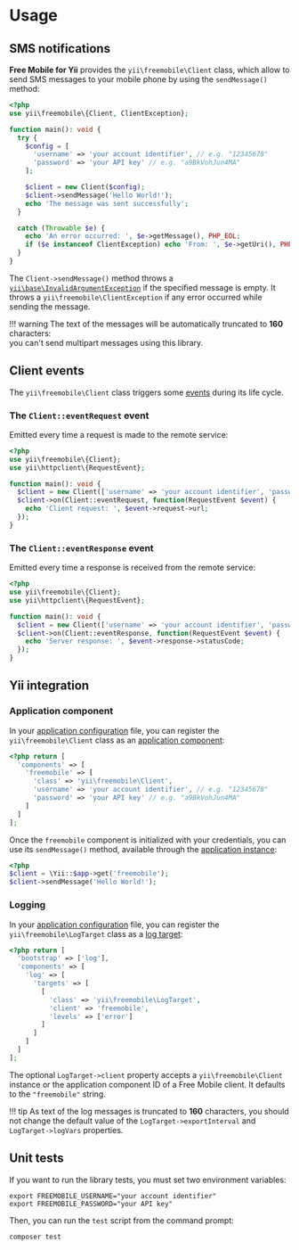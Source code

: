 # Usage

## SMS notifications
**Free Mobile for Yii** provides the `yii\freemobile\Client` class, which allow to send SMS messages to your mobile phone by using the `sendMessage()` method:

```php
<?php
use yii\freemobile\{Client, ClientException};

function main(): void {
  try {
    $config = [
      'username' => 'your account identifier', // e.g. "12345678"
      'password' => 'your API key' // e.g. "a9BkVohJun4MA"
    ];

    $client = new Client($config);
    $client->sendMessage('Hello World!');
    echo 'The message was sent successfully';
  }

  catch (Throwable $e) {
    echo 'An error occurred: ', $e->getMessage(), PHP_EOL;
    if ($e instanceof ClientException) echo 'From: ', $e->getUri(), PHP_EOL;
  }
}
```

The `Client->sendMessage()` method throws a [`yii\base\InvalidArgumentException`](https://www.yiiframework.com/doc/api/2.0/yii-base-invalidargumentexception)
if the specified message is empty. It throws a `yii\freemobile\ClientException` if any error occurred while sending the message.

!!! warning
    The text of the messages will be automatically truncated to **160** characters:  
    you can't send multipart messages using this library.

## Client events
The `yii\freemobile\Client` class triggers some [events](https://www.yiiframework.com/doc/guide/2.0/en/concept-events) during its life cycle.

### The `Client::eventRequest` event
Emitted every time a request is made to the remote service:

```php
<?php
use yii\freemobile\{Client};
use yii\httpclient\{RequestEvent};

function main(): void {
  $client = new Client(['username' => 'your account identifier', 'password' => 'your API key']);
  $client->on(Client::eventRequest, function(RequestEvent $event) {
    echo 'Client request: ', $event->request->url;
  });
}
```

### The `Client::eventResponse` event
Emitted every time a response is received from the remote service:

```php
<?php
use yii\freemobile\{Client};
use yii\httpclient\{RequestEvent};

function main(): void {
  $client = new Client(['username' => 'your account identifier', 'password' => 'your API key']);
  $client->on(Client::eventResponse, function(RequestEvent $event) {
    echo 'Server response: ', $event->response->statusCode;
  });
}
```

## Yii integration

### Application component
In your [application configuration](https://www.yiiframework.com/doc/guide/2.0/en/concept-configurations#application-configurations) file, you can register the `yii\freemobile\Client` class as an [application component](https://www.yiiframework.com/doc/guide/2.0/en/structure-application-components):

```php
<?php return [
  'components' => [
    'freemobile' => [
      'class' => 'yii\freemobile\Client',
      'username' => 'your account identifier', // e.g. "12345678"
      'password' => 'your API key' // e.g. "a9BkVohJun4MA"
    ]
  ]
];
```

Once the `freemobile` component is initialized with your credentials, you can use its `sendMessage()` method, available through the [application instance](https://www.yiiframework.com/doc/guide/2.0/en/structure-applications):

```php
<?php
$client = \Yii::$app->get('freemobile');
$client->sendMessage('Hello World!');
```

### Logging
In your [application configuration](https://www.yiiframework.com/doc/guide/2.0/en/concept-configurations#application-configurations) file, you can register the `yii\freemobile\LogTarget` class as a [log target](https://www.yiiframework.com/doc/guide/2.0/en/runtime-logging#log-targets):

```php
<?php return [
  'bootstrap' => ['log'],
  'components' => [
    'log' => [
      'targets' => [
        [
          'class' => 'yii\freemobile\LogTarget',
          'client' => 'freemobile',
          'levels' => ['error']
        ]
      ]
    ]
  ]
];
```

The optional `LogTarget->client` property accepts a `yii\freemobile\Client` instance or the application component ID of a Free Mobile client. It defaults to the `"freemobile"` string.

!!! tip
    As text of the log messages is truncated to **160** characters,
    you should not change the default value of the `LogTarget->exportInterval`
    and `LogTarget->logVars` properties.

## Unit tests
If you want to run the library tests, you must set two environment variables:

```shell
export FREEMOBILE_USERNAME="your account identifier"
export FREEMOBILE_PASSWORD="your API key"
```

Then, you can run the `test` script from the command prompt:

```shell
composer test
```
